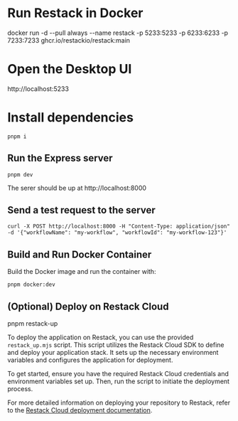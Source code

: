 # Run Restack in Docker
docker run -d --pull always --name restack -p 5233:5233 -p 6233:6233 -p 7233:7233 ghcr.io/restackio/restack:main

# Open the Desktop UI
http://localhost:5233

# Install dependencies

```
pnpm i
```

## Run the Express server

```
pnpm dev
```

The serer should be up at http://localhost:8000

## Send a test request to the server

```
curl -X POST http://localhost:8000 -H "Content-Type: application/json" -d '{"workflowName": "my-workflow", "workflowId": "my-workflow-123"}'
```

## Build and Run Docker Container

Build the Docker image and run the container with:

```
pnpm docker:dev
```

## (Optional) Deploy on Restack Cloud

pnpm restack-up

To deploy the application on Restack, you can use the provided `restack_up.mjs` script. This script utilizes the Restack Cloud SDK to define and deploy your application stack. It sets up the necessary environment variables and configures the application for deployment. 

To get started, ensure you have the required Restack Cloud credentials and environment variables set up. Then, run the script to initiate the deployment process. 

For more detailed information on deploying your repository to Restack, refer to the [Restack Cloud deployment documentation](https://docs.restack.io/restack-cloud/deployrepo).
